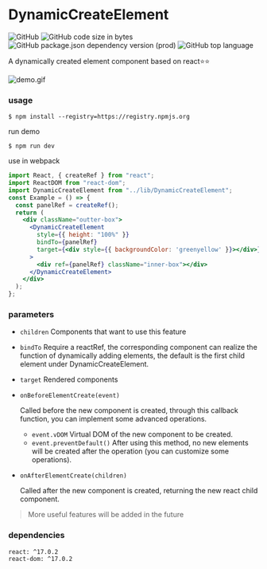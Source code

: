 # DynamicCreateElement
![GitHub](https://img.shields.io/github/license/bubblecode/DynamicCreateElement)
![GitHub code size in bytes](https://img.shields.io/github/languages/code-size/bubblecode/DynamicCreateElement)
![GitHub package.json dependency version (prod)](https://img.shields.io/github/package-json/dependency-version/bubblecode/DynamicCreateElement/react)
![GitHub top language](https://img.shields.io/github/languages/top/bubblecode/DynamicCreateElement)

A dynamically created element component based on react⭐⭐

![demo.gif](https://i.ibb.co/h9kwj9w/demo.gif)
### usage

```shell
$ npm install --registry=https://registry.npmjs.org
```

run demo

```shell
$ npm run dev
```

use in webpack

```jsx
import React, { createRef } from "react";
import ReactDOM from "react-dom";
import DynamicCreateElement from "../lib/DynamicCreateElement";
const Example = () => {
  const panelRef = createRef();
  return (
    <div className="outter-box">
      <DynamicCreateElement
        style={{ height: "100%" }}
        bindTo={panelRef}
        target={<div style={{ backgroundColor: 'greenyellow' }}></div>}
      >
        <div ref={panelRef} className="inner-box"></div>
      </DynamicCreateElement>
    </div>
  );
};
```

### parameters

- `children` Components that want to use this feature

- `bindTo` Require a reactRef, the corresponding component can realize the function of dynamically adding elements, the default is the first child element under DynamicCreateElement.

- `target` Rendered components

- `onBeforeElementCreate(event)`

  Called before the new component is created, through this callback function, you can implement some advanced operations.

  - `event.vDOM` Virtual DOM of the new component to be created.
  - `event.preventDefault()` After using this method, no new elements will be created after the operation (you can customize some operations).

- `onAfterElementCreate(children)`

  Called after the new component is created, returning the new react child component.

> More useful features will be added in the future

### dependencies

```text
react: ^17.0.2
react-dom: ^17.0.2
```

